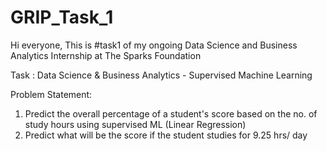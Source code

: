 # GRIP_Task_1

Hi everyone,
This is #task1 of my ongoing Data Science and Business Analytics Internship at The Sparks Foundation

Task : Data Science & Business Analytics - Supervised Machine Learning

Problem Statement:
1) Predict the overall percentage of a student's score based on the no. of study hours using supervised ML (Linear Regression)
2) Predict what will be the score if the student studies for 9.25 hrs/ day
